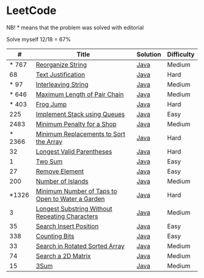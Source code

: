 # LeetCode

NB! * means that the problem was solved with editorial

Solve myself 12/18 = 67%

| #      | Title                                                                                                                               | Solution                                                                       | Difficulty |
|--------|-------------------------------------------------------------------------------------------------------------------------------------|--------------------------------------------------------------------------------|------------|
| * 767  | [Reorganize String](https://leetcode.com/problems/reorganize-string/)                                                               | [Java](src/main/java/ReorganizeString/Solution.java)                           | Medium     |
| 68     | [Text Justification](https://leetcode.com/problems/text-justification/description/)                                                 | [Java](src/main/java/TextJustification/Solution.java)                          | Hard       |
| * 97   | [Interleaving String](https://leetcode.com/problems/interleaving-string/)                                                           | [Java](src/main/java/InterleavingString/Solution.java)                         | Medium     |
| * 646  | [Maximum Length of Pair Chain](https://leetcode.com/problems/maximum-length-of-pair-chain/)                                         | [Java](src/main/java/MaximumLengthOfPairChain/Solution.java)                   | Medium     |
| * 403  | [Frog Jump](https://leetcode.com/problems/frog-jump/)                                                                               | [Java](src/main/java/FrogJump/Solution.java)                                   | Hard       |
| 225    | [Implement Stack using Queues](https://leetcode.com/problems/implement-stack-using-queues/)                                         | [Java](src/main/java/StackUsingQueues/MyStack.java)                            | Easy       |
| 2483   | [Minimum Penalty for a Shop](https://leetcode.com/problems/minimum-penalty-for-a-shop/)                                             | [Java](src/main/java/MinimumPenalty/Solution.java)                             | Medium     |
| * 2366 | [Minimum Replacements to Sort the Array](https://leetcode.com/problems/minimum-replacements-to-sort-the-array/)                     | [Java](src/main/java/MinimumReplacementsToSortTheArray/Solution.java)          | Hard       |
| 32     | [Longest Valid Parentheses](https://leetcode.com/problems/longest-valid-parentheses/)                                               | [Java](src/main/java/LongestValidParentheses/Solution.java)                    | Hard       |
| 1      | [Two Sum](https://leetcode.com/problems/two-sum/)                                                                                   | [Java](src/main/java/TwoSum/Solution.java)                                     | Easy       |
| 27     | [Remove Element](https://leetcode.com/problems/remove-element/)                                                                     | [Java](src/main/java/RemoveElement/Solution.java)                              | Easy       |
| 200    | [Number of Islands](https://leetcode.com/problems/number-of-islands/)                                                               | [Java](src/main/java/NumberOfIslands/Solution.java)                            | Medium     |
| *1326  | [Minimum Number of Taps to Open to Water a Garden](https://leetcode.com/problems/minimum-number-of-taps-to-open-to-water-a-garden/) | [Java](src/main/java/MinimumNumberOfTapsToOpenToWaterAGarden/Solution.java)    | Hard       |
| 3      | [Longest Substring Without Repeating Characters](https://leetcode.com/problems/longest-substring-without-repeating-characters/)     | [Java](src/main/java/LongestSubstringWithoutRepeatingCharacters/Solution.java) | Medium     |
| 35     | [Search Insert Position](https://leetcode.com/problems/search-insert-position/)                                                     | [Java](src/main/java/SearchInsertPosition/Solution.java)                       | Easy       |
| 338    | [Counting Bits](https://leetcode.com/problems/counting-bits/)                                                                       | [Java](src/main/java/CountingBits/Solution.java)                               | Easy       |
| 33     | [Search in Rotated Sorted Array](https://leetcode.com/problems/search-in-rotated-sorted-array/)                                     | [Java](src/main/java/SearchInRotatedSortedArray/Solution.java)                 | Medium     |
| 74     | [Search a 2D Matrix](https://leetcode.com/problems/search-a-2d-matrix/)                                                             | [Java](src/main/java/Search2DMatrix/Solution.java)                             | Medium     |
| 15     | [3Sum](https://leetcode.com/problems/3sum/)                                                                                         | [Java](src/main/java/ThreeSum/Solution.java)                                   | Medium     |

